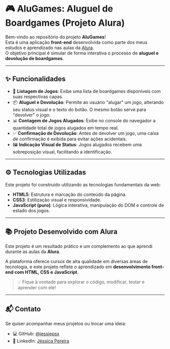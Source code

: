 # 🎮 AluGames: Aluguel de Boardgames (Projeto Alura)

Bem-vindo ao repositório do projeto **AluGames**!  
Esta é uma aplicação **front-end** desenvolvida como parte dos meus estudos e aprendizado nas aulas da [Alura](https://www.alura.com.br/).  
O objetivo principal é simular de forma interativa o processo de **aluguel e devolução de boardgames**.

---

## ✨ Funcionalidades

- 🎲 **Listagem de Jogos**: Exibe uma lista de boardgames disponíveis com suas respectivas capas.
- 📦 **Aluguel e Devolução**: Permite ao usuário "alugar" um jogo, alterando seu status visual e o texto do botão. O mesmo botão serve para "devolver" o jogo.
- 📊 **Contagem de Jogos Alugados**: Exibe no console do navegador a quantidade total de jogos alugados em tempo real.
- ✅ **Confirmação de Devolução**: Antes de devolver um jogo, uma caixa de confirmação é exibida para evitar ações acidentais.
- 🖼️ **Indicação Visual de Status**: Jogos alugados recebem uma sobreposição visual, facilitando a identificação.

---
## ⚙️ Tecnologias Utilizadas

Este projeto foi construído utilizando as tecnologias fundamentais da web:

- **HTML5**: Estrutura e marcação do conteúdo da página.
- **CSS3**: Estilização visual e responsividade.
- **JavaScript (puro)**: Lógica interativa, manipulação do DOM e controle de estado dos jogos.

---

## 📚 Projeto Desenvolvido com Alura

Este projeto é um resultado prático e um complemento ao que aprendi durante as aulas da **Alura**.

A plataforma oferece cursos de alta qualidade em diversas áreas de tecnologia, e este projeto reflete o aprendizado em **desenvolvimento front-end com HTML, CSS e JavaScript**.

> 💡 Fique à vontade para explorar o código, modificar, testar e aprender com ele!

---

## 📬 Contato

Se quiser acompanhar meus projetos ou trocar uma ideia:

- 💻 GitHub: [@jessiepsx](https://github.com/jessiepsx)
- 🔗 LinkedIn: [Jéssica Pereira](https://www.linkedin.com/in/jéssica-pereira-bb1202265)

